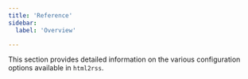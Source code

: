 ```yaml
---
title: 'Reference'
sidebar:
  label: 'Overview'

---
```



This section provides detailed information on the various configuration options available in `html2rss`.
